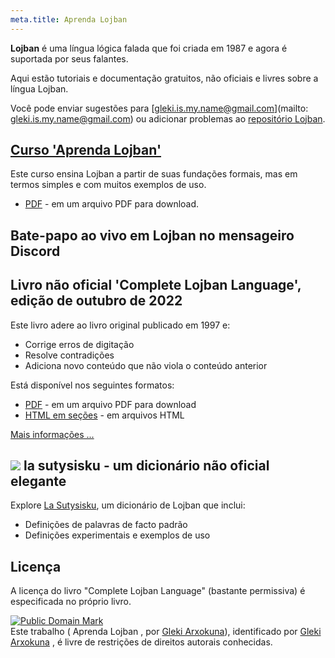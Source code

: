 ```yaml
---
meta.title: Aprenda Lojban
---
```


**Lojban** é uma língua lógica falada que foi criada em 1987 e agora é suportada por seus falantes.

Aqui estão tutoriais e documentação gratuitos, não oficiais e livres sobre a língua Lojban.

Você pode enviar sugestões para [gleki.is.my.name@gmail.com](mailto: gleki.is.my.name@gmail.com) ou adicionar problemas ao [repositório Lojban](https://github.com/la-lojban/lojban-made-easy/issues).
## [Curso 'Aprenda Lojban'](/pt/books/learn-lojban)

Este curso ensina Lojban a partir de suas fundações formais, mas em termos simples e com muitos exemplos de uso.

* [PDF](/vreji/uencu/learn-lojban.pdf) - em um arquivo PDF para download.

## Bate-papo ao vivo em Lojban no mensageiro Discord
## Livro não oficial 'Complete Lojban Language', edição de outubro de 2022

Este livro adere ao livro original publicado em 1997 e:

* Corrige erros de digitação
* Resolve contradições
* Adiciona novo conteúdo que não viola o conteúdo anterior

Está disponível nos seguintes formatos:

* [PDF](https://la-lojban.github.io/uncll/uncll-1.2.15/cll.pdf) - em um arquivo PDF para download
* [HTML em seções](https://la-lojban.github.io/uncll/uncll-1.2.15/xhtml_section_chunks/) - em arquivos HTML
<!-- * [EPUB](https://la-lojban.github.io/uncll/uncll-1.2.15/cll.epub) - como um livro EPUB -->

[Mais informações ...](/pt/articles/complete-lojban-language)
## ![](https://la-lojban.github.io/sutysisku/pixra/snime.svg) la sutysisku - um dicionário não oficial elegante

Explore [La Sutysisku](https://la-lojban.github.io/sutysisku/en/#seskari=cnano&sisku=coi_munje), um dicionário de Lojban que inclui:

* Definições de palavras de facto padrão
* Definições experimentais e exemplos de uso
## Licença

A licença do livro "Complete Lojban Language" (bastante permissiva) é especificada no próprio livro.

<p xmlns:dct="https://purl.org/dc/terms/">
<a rel="license" href="http://creativecommons.org/publicdomain/mark/1.0/">
<img src="https://i.creativecommons.org/p/mark/1.0/88x31.png"
     style="border-style: none;" alt="Public Domain Mark" />
</a>
<br />
Este trabalho (<span property="dct:title"> Aprenda Lojban </span>, por <a href="https://lojban.pw" rel="dct:creator"><span property="dct:title">Gleki Arxokuna</span></a>), identificado por <a href="https://lojban.pw" rel="dct:publisher"><span property="dct:title">Gleki Arxokuna</span></a> , é livre de restrições de direitos autorais conhecidas.
</p>